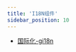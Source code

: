 ```yaml
---
title: 'I18N组件'
sidebar_position: 10
---
```


- [国际化-gi18n](output/goframe-v2.0-md/组件列表/I18N组件/国际化-gi18n)